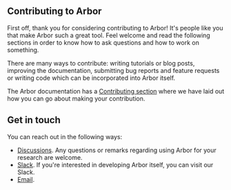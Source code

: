 ## Contributing to Arbor

First off, thank you for considering contributing to Arbor! It's people like you that
make Arbor such a great tool. Feel welcome and read the following sections in order to
know how to ask questions and how to work on something.

There are many ways to contribute: writing tutorials or blog posts, improving the
documentation, submitting bug reports and feature requests or writing code which can be
incorporated into Arbor itself.

The Arbor documentation has a [Contributing section](https://docs.arbor-sim.org/en/latest/contrib) where we have laid out how you
can go about making your contribution.

## Get in touch

You can reach out in the following ways:

* [Discussions](https://github.com/arbor-sim/arbor/discussions). Any questions or remarks regarding using Arbor
for your research are welcome.
* [Slack](https://mcnest.slack.com). If you're interested in developing Arbor itself, you can visit our Slack.
* [Email](mailto:arbor-sim@fz-juelich.de).
